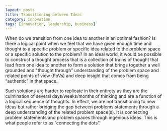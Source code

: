 ```yaml
---
layout: posts
title: Transitioning between Ideas
category: Innovation
tags: [innovation, leadership, business]
---
```

When do we transition from one idea to another in an optimal fashion? Is there a logical point when we feel that we have given enough time and thought to a specific problem or specific idea related to the problem space or a specific solution to the problem? In an ideal world, it would be possible to construct a thought process that is a collection of trains of thought that lead from one  idea to another to form a solution that brings together a well grounded and "thought through” understanding of the problem space and related points of view (PoVs) and deep insight that comes from being “authentic” in that space.

Such solutions are harder to replicate in their entirety as they are the culmination of several days/weeks/months of thinking and are a function of a logical sequence of thoughts. In effect, we are not transitioning to new ideas but rather bridging the gap between problems statements through a deep understanding of the related problem space(s). It is connecting problem statements and problem spaces through ingenious ideas. This is what people refer to as “connecting the dots”.